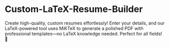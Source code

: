 # Custom-LaTeX-Resume-Builder
Create high-quality, custom resumes effortlessly! Enter your details, and our LaTeX-powered tool uses MiKTeX to generate a polished PDF with professional templates—no LaTeX knowledge needed. Perfect for all fields! 📝
